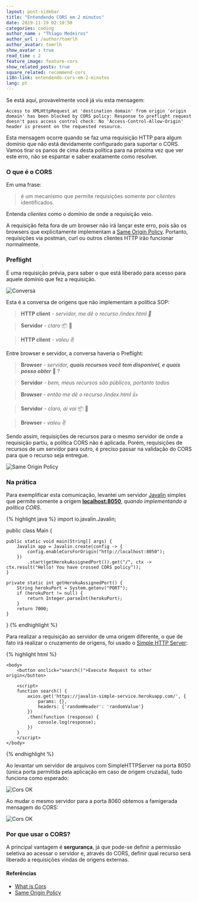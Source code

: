 ```yaml
---
layout: post-sidebar
title: "Entendendo CORS em 2 minutos"
date: 2019-11-19 02:10:50
categories: coding
author_name : "Thiago Medeiros"
author_url : /author/tomrlh
author_avatar: tomrlh
show_avatar : true
read_time : 2
feature_image: feature-cors
show_related_posts: true
square_related: recommend-cors
i18n-link: entendendo-cors-em-2-minutos
lang: pt
---
```







Se está aqui, provavelmente você já viu esta mensagem:

`Access to XMLHttpRequest at 'destination domain' from origin 'origin domain' has been blocked by CORS policy: Response to preflight request doesn't pass access control check: No 'Access-Control-Allow-Origin' header is present on the requested resource.`

Esta mensagem ocorre quando se faz uma requisição HTTP para algum domínio que não está devidamente configurado para suportar o CORS. Vamos tirar os panos de cima desta política para na próxima vez que ver este erro, não se espantar e saber exatamente como resolver.


### O que é o CORS

Em uma frase: 
> é um mecanismo que permite requisições somente por _clientes_ identificados.

Entenda _clientes_ como o domínio de onde a requisição veio.


A requisição feita fora de um browser não irá lançar este erro, pois são os browsers que explicitamente implementam a [Same Origin Policy](https://developer.mozilla.org/en-US/docs/Web/Security/Same-origin_policy).
Portanto, requisições via postman, curl ou outros clientes HTTP irão funcionar normalmente.

### Preflight

É uma requisição prévia, para saber o que está liberado para acesso para aquele domínio que fez a requisição.


![Conversa](/img/post-assets/understand-cors-2-minutes/conversation.jpg)


Esta é a conversa de origens que não implementam a política SOP:

> **HTTP client** - _servidor, me dê o recurso /index.html :pray:_

> **Servidor** - _claro_ :package: :wave:

> **HTTP client** - _valeu_ :v:


Entre browser e servidor, a conversa haveria o Preflight:


> **Browser** - _servidor, **quais recursos você tem disponível, e quais posso obter**_ :eyes: ?

> **Servidor** - _bem, meus recursos são públicos, portanto todos_

> **Browser** - _então me dê o recurso /index.html_ :thumbsup:

> **Servidor** - _claro, ai vai_ :package: :wave:

> **Browser** - _valeu_ :v:


Sendo assim, requisições de recursos para o mesmo servidor de onde a requisição partiu, a política CORS não é aplicada.
Porém, requisições de recursos de um servidor para outro, é preciso passar na validação do CORS para que o recurso seja entregue.

![Same Origin Policy](/img/post-assets/understand-cors-2-minutes/same-origin-policy.svg)

### Na prática

Para exemplificar esta comunicação, levantei um servidor [Javalin](https://javalin.io) simples que permite somente a origem 
**[localhost:8050](https://javalin-simple-service.herokuapp.com/)**, *quando implementando a política CORS*.


{% highlight java %}
import io.javalin.Javalin;

public class Main {

	public static void main(String[] args) {
		Javalin app = Javalin.create(config -> {
			config.enableCorsForOrigin("http://localhost:8050");
		})
			.start(getHerokuAssignedPort()).get("/", ctx -> ctx.result("Hello! You have crossed CORS policy"));
	}

	private static int getHerokuAssignedPort() {
		String herokuPort = System.getenv("PORT");
		if (herokuPort != null) {
			return Integer.parseInt(herokuPort);
		}
		return 7000;
	}
}
{% endhighlight %}


Para realizar a requisição ao servidor de uma origem diferente, o que de fato irá realizar o cruzamento de origens, foi usado o [Simple HTTP Server](https://docs.python.org/2/library/simplehttpserver.html):


{% highlight html %}
<html>
	<head>
		<script type="text/javascript" src="https://cdnjs.cloudflare.com/ajax/libs/axios/0.19.0/axios.js"></script>		
	</head>

	<body>
		<button onclick="search()">Execute Request to other origin</button>

		<script>
		function search() {
			axios.get('https://javalin-simple-service.herokuapp.com/', {
				params: {},
				headers: {'randomHeader': 'randomValue'}
			})
			.then(function (response) {
				console.log(response);
			})
		}
		</script>
	</body>
</html>
{% endhighlight %}


Ao levantar um servidor de arquivos com SimpleHTTPServer na porta 8050 (única porta permitida pela aplicação em caso de origem cruzada), tudo funciona como esperado:

![Cors OK](/img/post-assets/understand-cors-2-minutes/permitted-cors-request.jpg)

Ao mudar o mesmo servidor para a porta 8060 obtemos a famigerada mensagem do CORS:

![Cors OK](/img/post-assets/understand-cors-2-minutes/not-permitted-cors-request.jpg)


### Por que usar o CORS?

A principal vantagem é **sergurança**, já que pode-se definir a permissão seletiva ao acessar o servidor e, através do CORS, definir qual recurso será liberado a requisições vindas de origens externas.


#### Referências

* [What is Cors](https://www.codecademy.com/articles/what-is-cors)
* [Same Origin Policy](https://developer.mozilla.org/en-US/docs/Web/Security/Same-origin_policy)